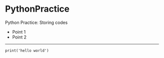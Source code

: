 # PythonPractice
Python Practice: Storing codes

- Point 1
- Point 2

___

```
print('hello world')
```
